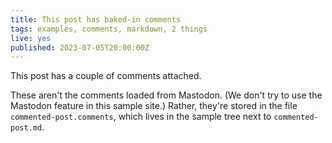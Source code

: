 ```yaml
---
title: This post has baked-in comments
tags: examples, comments, markdown, 2 things
live: yes
published: 2023-07-05T20:00:00Z
---
```


This post has a couple of comments attached.

These aren't the comments loaded from Mastodon. (We don't try to use
the Mastodon feature in this sample site.) Rather, they're stored in
the file `commented-post.comments`, which lives in the sample tree
next to `commented-post.md`.
